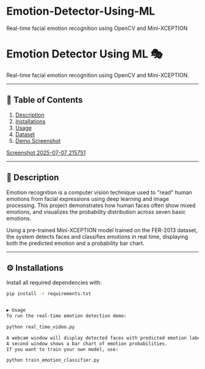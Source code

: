 # Emotion-Detector-Using-ML
Real-time facial emotion recognition using OpenCV and Mini-XCEPTION
# Emotion Detector Using ML 🎭  
Real-time facial emotion recognition using OpenCV and Mini-XCEPTION.

---

## 📑 Table of Contents
1. [Description](#description)  
2. [Installations](#installations)  
3. [Usage](#usage)  
4. [Dataset](#dataset)  
5. [Demo Screenshot](#demo-screenshot)  


[Screenshot 2025-07-07 215751](https://github.com/user-attachments/assets/b32d22ac-77c0-4749-95d5-8c4daf380959)

---

## 🧠 Description

Emotion recognition is a computer vision technique used to "read" human emotions from facial expressions using deep learning and image processing. This project demonstrates how human faces often show mixed emotions, and visualizes the probability distribution across seven basic emotions.

Using a pre-trained Mini-XCEPTION model trained on the FER-2013 dataset, the system detects faces and classifies emotions in real time, displaying both the predicted emotion and a probability bar chart.

---

## ⚙️ Installations

Install all required dependencies with:

```bash
pip install -r requirements.txt


▶️ Usage
To run the real-time emotion detection demo:

python real_time_video.py

A webcam window will display detected faces with predicted emotion labels.
A second window shows a bar chart of emotion probabilities.
If you want to train your own model, use:

python train_emotion_classifier.py




